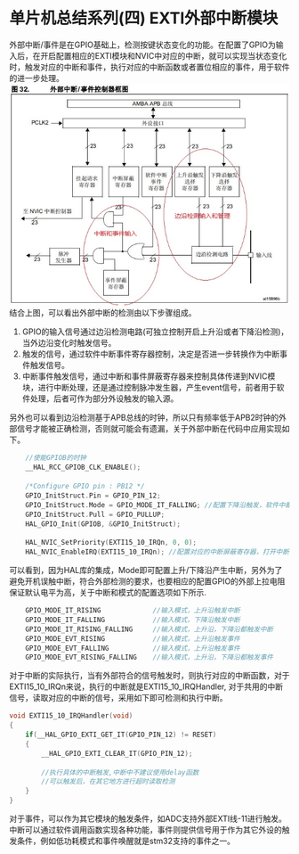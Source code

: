 # **单片机总结系列(四) EXTI外部中断模块**

外部中断/事件是在GPIO基础上，检测按键状态变化的功能。在配置了GPIO为输入后，在开启配置相应的EXTI模块和NVIC中对应的中断，就可以实现当状态变化时，触发对应的中断和事件，执行对应的中断函数或者置位相应的事件，用于软件的进一步处理。<br />
![image](image/04_01_exti.png#pic_center)<br />
结合上图，可以看出外部中断的检测由以下步骤组成。<br />

1. GPIO的输入信号通过边沿检测电路(可独立控制开启上升沿或者下降沿检测)，当外边沿变化时触发信号。<br />
2. 触发的信号，通过软件中断事件寄存器控制，决定是否进一步转换作为中断事件触发信号。<br />
3. 中断事件触发信号，通过中断和事件屏蔽寄存器来控制具体传递到NVIC模块，进行中断处理，还是通过控制脉冲发生器，产生event信号，前者用于软件处理，后者可作为部分外设触发的输入源。<br />

另外也可以看到边沿检测基于APB总线的时钟，所以只有频率低于APB2时钟的外部信号才能被正确检测，否则就可能会有遗漏，关于外部中断在代码中应用实现如下。
```c
    //使能GPIOB的时钟
    __HAL_RCC_GPIOB_CLK_ENABLE();

    /*Configure GPIO pin : PB12 */
    GPIO_InitStruct.Pin = GPIO_PIN_12;
    GPIO_InitStruct.Mode = GPIO_MODE_IT_FALLING; //配置下降沿触发，软件中断事件寄存器
    GPIO_InitStruct.Pull = GPIO_PULLUP;
    HAL_GPIO_Init(GPIOB, &GPIO_InitStruct);

    HAL_NVIC_SetPriority(EXTI15_10_IRQn, 0, 0);
    HAL_NVIC_EnableIRQ(EXTI15_10_IRQn); //配置对应的中断屏蔽寄存器，打开中断
```

可以看到，因为HAL库的集成，Mode即可配置上升/下降沿产生中断，另外为了避免开机误触中断，符合外部检测的要求，也要相应的配置GPIO的外部上拉电阻保证默认电平为高，关于中断和模式的配置选项如下所示.
```c
    GPIO_MODE_IT_RISING             //输入模式，上升沿触发中断
    GPIO_MODE_IT_FALLING            //输入模式，下降沿触发中断
    GPIO_MODE_IT_RISING_FALLING     //输入模式，上升沿，下降沿都触发中断
    GPIO_MODE_EVT_RISING            //输入模式，上升沿触发事件
    GPIO_MODE_EVT_FALLING           //输入模式，上升沿触发事件
    GPIO_MODE_EVT_RISING_FALLING    //输入模式，上升沿，下降沿都触发事件
```
对于中断的实际执行，当有外部符合的信号触发时，则执行对应的中断函数，对于EXTI15_10_IRQn来说，执行的中断就是EXTI15_10_IRQHandler, 对于共用的中断信号，读取对应的中断的信号，采用如下即可检测和执行中断。
```c
void EXTI15_10_IRQHandler(void)
{
    if(__HAL_GPIO_EXTI_GET_IT(GPIO_PIN_12) != RESET)
    {
        __HAL_GPIO_EXTI_CLEAR_IT(GPIO_PIN_12);
        
        //执行具体的中断触发,中断中不建议使用delay函数
        //可以触发后，在其它地方进行超时读取检测
    }
}
```
对于事件，可以作为其它模块的触发条件，如ADC支持外部EXTI线-11进行触发。中断可以通过软件调用函数实现各种功能，事件则提供信号用于作为其它外设的触发条件，例如低功耗模式和事件唤醒就是stm32支持的事件之一。
